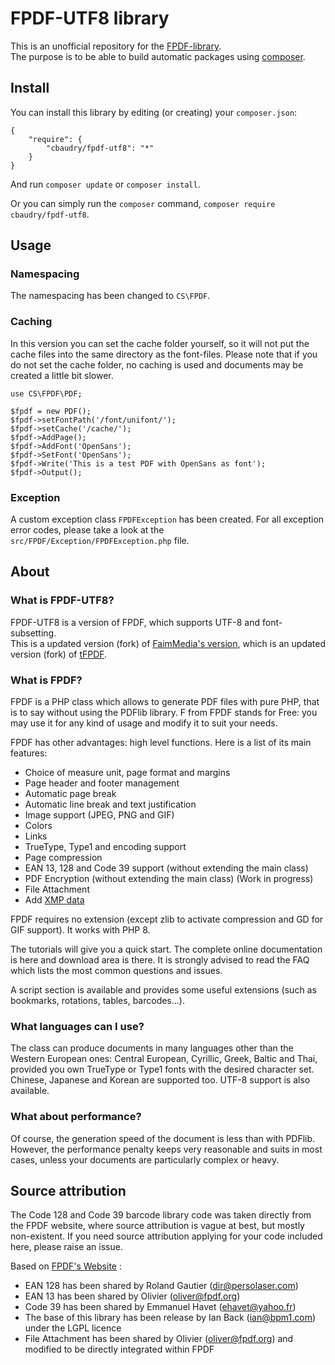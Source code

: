 # FPDF-UTF8 library


This is an unofficial repository for the [FPDF-library](http://fpdf.org/fr/script/script92.php).  
The purpose is to be able to build automatic packages using [composer](http://packagist.org).

## Install

You can install this library by editing (or creating) your `composer.json`:

	{
		"require": {
			"cbaudry/fpdf-utf8": "*"
		}
	}

And run `composer update` or `composer install`.

Or you can simply run the `composer` command, `composer require cbaudry/fpdf-utf8`.

## Usage

### Namespacing

The namespacing has been changed to `CS\FPDF`.

### Caching

In this version you can set the cache folder yourself, so it will not put the cache files into the same directory as the font-files. Please note that if you do not set the cache folder, no caching is used and documents may be created a little bit slower.

	use CS\FPDF\PDF;

	$fpdf = new PDF();
	$fpdf->setFontPath('/font/unifont/');
	$fpdf->setCache('/cache/');
	$fpdf->AddPage();
	$fpdf->AddFont('OpenSans');
	$fpdf->SetFont('OpenSans');
	$fpdf->Write('This is a test PDF with OpenSans as font');
	$fpdf->Output(); 

### Exception

A custom exception class `FPDFException` has been created. For all exception error codes, please take a look at the `src/FPDF/Exception/FPDFException.php` file.

## About

### What is FPDF-UTF8?

FPDF-UTF8 is a version of FPDF, which supports UTF-8 and font-subsetting.  
This is a updated version (fork) of [FaimMedia's version](https://github.com/FaimMedia/fpdf-utf8), which is an updated version (fork) of [tFPDF](https://github.com/DocnetUK/tFPDF).

### What is FPDF?

FPDF is a PHP class which allows to generate PDF files with pure PHP, that is to say without using the PDFlib library. F from FPDF stands for Free: you may use it for any kind of usage and modify it to suit your needs.

FPDF has other advantages: high level functions. Here is a list of its main features:

* Choice of measure unit, page format and margins
* Page header and footer management
* Automatic page break
* Automatic line break and text justification
* Image support (JPEG, PNG and GIF)
* Colors
* Links
* TrueType, Type1 and encoding support
* Page compression
* EAN 13, 128 and Code 39 support (without extending the main class)
* PDF Encryption (without extending the main class) (Work in progress)
* File Attachment
* Add [XMP data](https://www.adobe.com/products/xmp.html)

FPDF requires no extension (except zlib to activate compression and GD for GIF support). It works with PHP 8.

The tutorials will give you a quick start. The complete online documentation is here and download area is there. It is strongly advised to read the FAQ which lists the most common questions and issues.

A script section is available and provides some useful extensions (such as bookmarks, rotations, tables, barcodes...).

### What languages can I use?

The class can produce documents in many languages other than the Western European ones: Central European, Cyrillic, Greek, Baltic and Thai, provided you own TrueType or Type1 fonts with the desired character set. Chinese, Japanese and Korean are supported too. UTF-8 support is also available.

### What about performance?


Of course, the generation speed of the document is less than with PDFlib. However, the performance penalty keeps very reasonable and suits in most cases, unless your documents are particularly complex or heavy.

## Source attribution

The Code 128 and Code 39 barcode library code was taken directly from the FPDF website, where source attribution is vague at best, but mostly non-existent. If you need source attribution applying for your code included here, please raise an issue.

Based on [FPDF's Website](http://fpdf.org/) :

* EAN 128 has been shared by Roland Gautier (dir@persolaser.com)
* EAN 13 has been shared by Olivier (oliver@fpdf.org)
* Code 39 has been shared by Emmanuel Havet (ehavet@yahoo.fr)
* The base of this library has been release by Ian Back (ian@bpm1.com) under the LGPL licence
* File Attachment has been shared by Olivier (oliver@fpdf.org) and modified to be directly integrated within FPDF

